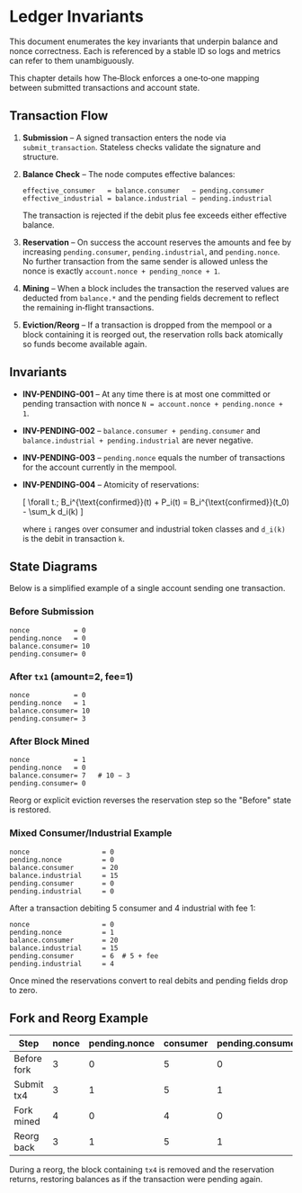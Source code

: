 # Ledger Invariants

This document enumerates the key invariants that underpin balance and nonce
correctness.  Each is referenced by a stable ID so logs and metrics can refer to
them unambiguously.

This chapter details how The‑Block enforces a one‑to‑one mapping between submitted transactions and account state.

## Transaction Flow

1. **Submission** – A signed transaction enters the node via `submit_transaction`.
   Stateless checks validate the signature and structure.
2. **Balance Check** – The node computes effective balances:

   ```text
   effective_consumer   = balance.consumer   − pending.consumer
   effective_industrial = balance.industrial − pending.industrial
   ```

   The transaction is rejected if the debit plus fee exceeds either effective balance.
3. **Reservation** – On success the account reserves the amounts and fee by
   increasing `pending.consumer`, `pending.industrial`, and `pending.nonce`.
   No further transaction from the same sender is allowed unless the nonce is
   exactly `account.nonce + pending_nonce + 1`.
4. **Mining** – When a block includes the transaction the reserved values are
   deducted from `balance.*` and the pending fields decrement to reflect the
   remaining in‑flight transactions.
5. **Eviction/Reorg** – If a transaction is dropped from the mempool or a block
   containing it is reorged out, the reservation rolls back atomically so funds
   become available again.

## Invariants

* **INV-PENDING-001** – At any time there is at most one committed or pending
  transaction with nonce `N = account.nonce + pending.nonce + 1`.
* **INV-PENDING-002** – `balance.consumer + pending.consumer` and
  `balance.industrial + pending.industrial` are never negative.
* **INV-PENDING-003** – `pending.nonce` equals the number of transactions for the
  account currently in the mempool.
* **INV-PENDING-004** – Atomicity of reservations:

  \[
  \forall t.\; B_i^{\text{confirmed}}(t) + P_i(t)
  = B_i^{\text{confirmed}}(t_0) - \sum_k d_i(k)
  \]

  where `i` ranges over consumer and industrial token classes and `d_i(k)` is the
  debit in transaction `k`.

## State Diagrams

Below is a simplified example of a single account sending one transaction.

### Before Submission

```
nonce           = 0
pending.nonce   = 0
balance.consumer= 10
pending.consumer= 0
```

### After `tx1` (amount=2, fee=1)

```
nonce           = 0
pending.nonce   = 1
balance.consumer= 10
pending.consumer= 3
```

### After Block Mined

```
nonce           = 1
pending.nonce   = 0
balance.consumer= 7   # 10 − 3
pending.consumer= 0
```

Reorg or explicit eviction reverses the reservation step so the "Before" state
is restored.

### Mixed Consumer/Industrial Example

```text
nonce                  = 0
pending.nonce          = 0
balance.consumer       = 20
balance.industrial     = 15
pending.consumer       = 0
pending.industrial     = 0
```

After a transaction debiting 5 consumer and 4 industrial with fee 1:

```text
nonce                  = 0
pending.nonce          = 1
balance.consumer       = 20
balance.industrial     = 15
pending.consumer       = 6  # 5 + fee
pending.industrial     = 4
```

Once mined the reservations convert to real debits and pending fields drop to
zero.

## Fork and Reorg Example

| Step | nonce | pending.nonce | consumer | pending.consumer |
|-----|------|--------------|---------|-----------------|
| Before fork | 3 | 0 | 5 | 0 |
| Submit tx4  | 3 | 1 | 5 | 1 |
| Fork mined  | 4 | 0 | 4 | 0 |
| Reorg back  | 3 | 1 | 5 | 1 |

During a reorg, the block containing `tx4` is removed and the reservation returns, restoring balances as if the transaction were pending again.
